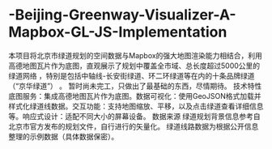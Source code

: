 # -Beijing-Greenway-Visualizer-A-Mapbox-GL-JS-Implementation
本项目将北京市绿道规划的空间数据与Mapbox的强大地图渲染能力相结合，利用高德地图瓦片作为底图，直观展示了规划中覆盖全市域、总长度超过5000公里的绿道网络 ，特别是包括​​中轴线-长安街绿道​​、​​环二环绿道​​等在内的十条品牌绿道（“京华绿道”） 。 暂时尚未完工，只做出了最基础的东西，尽情期待。
技术特性
​​底图服务​​：集成高德地图瓦片作为底图。
​​数据可视化​​：使用GeoJSON格式加载并样式化绿道线数据。
​​交互功能​​：支持地图缩放、平移，以及点击绿道查看详细信息等。
​​响应式设计​​：适配不同大小的屏幕设备。
数据来源
绿道规划背景信息参考自北京市官方发布的规划文件，自行进行的矢量化。
绿道线路数据为根据公开信息整理的示例数据（具体数据保密）。
